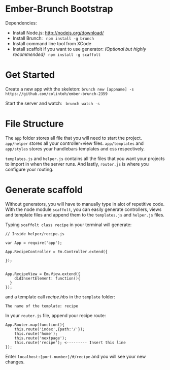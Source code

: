 Ember-Brunch Bootstrap
============

Dependencies:
    
  - Install Node.js: http://nodejs.org/download/
  - Install Brunch: ``` npm install -g brunch```
  - Install command line tool from XCode
  - Install scaffolt if you want to use generator: *(Optional but highly recommended)* ``` npm install -g scaffolt```

Get Started
===========

Create a new app with the skeleton:
```brunch new [appname] -s https://github.com/colintoh/ember-brunch-2359```

Start the server and watch:
``` brunch watch -s```

File Structure
==============

The ```app``` folder stores all file that you will need to start the project. ```app/helper``` stores all your controller+view files. ```app/templates``` and ```app/styles``` stores your handlebars templates and css respectively.

```templates.js``` and ```helper.js``` contains all the files that you want your projects to import in when the server runs. And lastly, ```router.js``` is where you configure your routing.

Generate scaffold
==================
Without generators, you will have to manually type in alot of repetitive code. With the node module ```scaffolt```, you can easily generate controllers, views and template files and append them to the ```templates.js``` and ```helper.js``` files. 

Typing ```scaffolt class recipe``` in your terminal will generate:
    
    // Inside helper/recipe.js
    
    var App = require('app');

    App.RecipeController = Em.Controller.extend({
    
    });
    
    
    App.RecipeView = Em.View.extend({
        didInsertElement: function(){
      }
    });

and a template call *recipe.hbs* in the ```template``` folder:

    The name of the template: recipe
    
In your ```router.js``` file, append your recipe route:

    App.Router.map(function(){
        this.route('index',{path:'/'});
        this.route('home');
        this.route('nextpage');
        this.route('recipe'); <--------- Insert this line
    });
    
Enter ```localhost:[port-number]/#/recipe``` and you will see your new changes.
